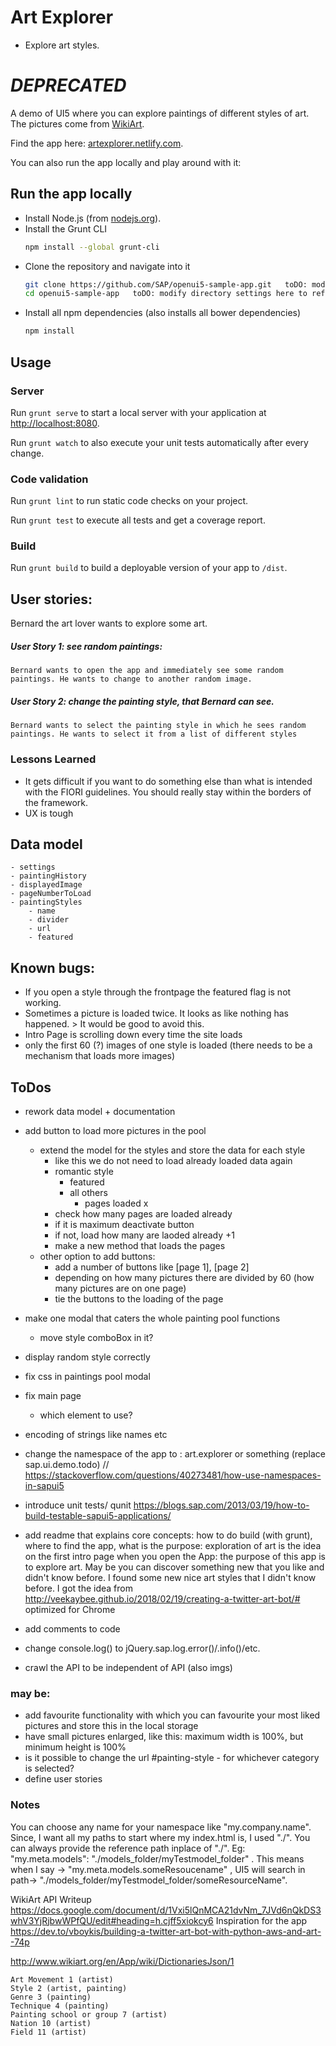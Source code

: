 # Art Explorer
- Explore art styles. 

# *DEPRECATED*

A demo of UI5 where you can explore paintings of different styles of art. The pictures come from [WikiArt](https://www.wikiart.org/). 

Find the app here: [artexplorer.netlify.com](https://artexplorer.netlify.com/). 

You can also run the app locally and play around with it: 

## Run the app locally
* Install Node.js (from [nodejs.org](http://nodejs.org/)).
* Install the Grunt CLI
    ```sh
    npm install --global grunt-cli
    ```
* Clone the repository and navigate into it
    ```sh
    git clone https://github.com/SAP/openui5-sample-app.git   toDO: modify directory settings here to reflect this app
    cd openui5-sample-app	toDO: modify directory settings here to reflect this app
    ```
* Install all npm dependencies (also installs all bower dependencies)
    ```sh
    npm install
    ```

## Usage
### Server
Run `grunt serve` to start a local server with your application at [http://localhost:8080](http://localhost:8080).

Run `grunt watch` to also execute your unit tests automatically after every change.

### Code validation
Run `grunt lint` to run static code checks on your project.

Run `grunt test` to execute all tests and get a coverage report.

### Build
Run `grunt build` to build a deployable version of your app to `/dist`.


		
## User stories: 
Bernard the art lover wants to explore some art. 

##### User Story 1: see random paintings: 
	Bernard wants to open the app and immediately see some random paintings. He wants to change to another random image.
	
##### User Story 2: change the painting style, that Bernard can see. 
	Bernard wants to select the painting style in which he sees random paintings. He wants to select it from a list of different styles 

### Lessons Learned
- It gets difficult if you want to do something else than what is intended with the FIORI guidelines. You should really stay within the borders of the framework.
- UX is tough 

## Data model

	- settings
	- paintingHistory
	- displayedImage
	- pageNumberToLoad
	- paintingStyles
		- name
		- divider
		- url
		- featured


## Known bugs:
 - If you open a style through the frontpage the featured flag is not working.
 - Sometimes a picture is loaded twice. It looks as like nothing has happened. > It would be good to avoid this.
 - Intro Page is scrolling down every time the site loads
 - only the first 60 (?) images of one style is loaded (there needs to be a mechanism that loads more images)


## ToDos
- rework data model + documentation
 - add button to load more pictures in the pool
 	- extend the model for the styles and store the data for each style
     	- like this we do not need to load already loaded data again
     	- romantic style
     		- featured
     		- all others
     			- pages loaded x
     	- check how many pages are loaded already
     	- if it is maximum deactivate button
     	- if not, load how many are laoded already +1
     	- make a new method that loads the pages
    - other option to add buttons:
        - add a number of buttons like [page 1], [page 2]
        - depending on how many pictures there are divided by 60 (how many pictures are on one page)
        - tie the buttons to the loading of the page
 	
 - make one modal that caters the whole painting pool functions
 	- move style comboBox in it?
 - display random style correctly	

 - fix css in paintings pool modal
 - fix main page
 	- which element to use?

 - encoding of strings like names etc
 - change the namespace of the app to : art.explorer or something (replace sap.ui.demo.todo) // https://stackoverflow.com/questions/40273481/how-use-namespaces-in-sapui5
 - introduce unit tests/ qunit https://blogs.sap.com/2013/03/19/how-to-build-testable-sapui5-applications/

 - add readme that explains core concepts: how to do build (with grunt), where to find the app, what is the purpose: exploration of art is the idea
 on the first intro page when you open the App: the purpose of this app is to explore art. May be you can discover something new that you like and didn't know before. I found some new nice art styles that I didn't know before. I got the idea from  http://veekaybee.github.io/2018/02/19/creating-a-twitter-art-bot/#
 optimized for Chrome
 
 - add comments to code

 - change console.log() to jQuery.sap.log.error()/.info()/etc.
 
 - crawl the API to be independent of API (also imgs)

### may be:
 - add favourite functionality with which you can favourite your most liked pictures and store this in the local storage
 - have small pictures enlarged, like this: maximum width is 100%, but minimum height is 100%
 - is it possible to change the url #painting-style - for whichever category is selected?
 - define user stories


### Notes
You can choose any name for your namespace like "my.company.name". Since, I want all my paths to start where my index.html is, I used "./". You can always provide the reference path inplace of "./". Eg: "my.meta.models": "./models_folder/myTestmodel_folder" . This means when I say -> "my.meta.models.someResoucename" , UI5 will search in path-> "./models_folder/myTestmodel_folder/someResourceName".

WikiArt API Writeup
https://docs.google.com/document/d/1Vxi5lQnMCA21dvNm_7JVd6nQkDS3whV3YjRjbwWPfQU/edit#heading=h.cjff5xiokcy6
Inspiration for the app
https://dev.to/vboykis/building-a-twitter-art-bot-with-python-aws-and-art--74p

http://www.wikiart.org/en/App/wiki/DictionariesJson/1

	Art Movement 1 (artist)
	Style 2 (artist, painting)
	Genre 3 (painting)
	Technique 4 (painting)
	Painting school or group 7 (artist)
	Nation 10 (artist)
	Field 11 (artist)
